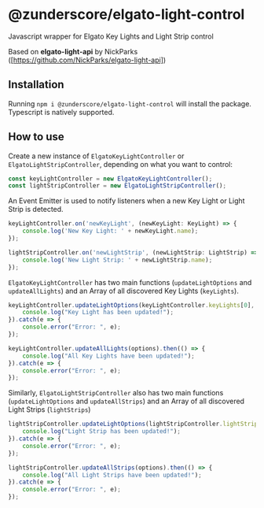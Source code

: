 # @zunderscore/elgato-light-control
Javascript wrapper for Elgato Key Lights and Light Strip control

Based on **elgato-light-api** by NickParks ([https://github.com/NickParks/elgato-light-api])

## Installation

Running `npm i @zunderscore/elgato-light-control` will install the package. Typescript is natively supported.

## How to use

Create a new instance of `ElgatoKeyLightController` or `ElgatoLightStripController`, depending on what you want to control:

```Javascript
const keyLightController = new ElgatoKeyLightController();
const lightStripController = new ElgatoLightStripController();
```

An Event Emitter is used to notify listeners when a new Key Light or Light Strip is detected.

```Javascript
keyLightController.on('newKeyLight', (newKeyLight: KeyLight) => {
    console.log('New Key Light: ' + newKeyLight.name);
});

lightStripController.on('newLightStrip', (newLightStrip: LightStrip) => {
    console.log('New Light Strip: ' + newLightStrip.name);
});
```

`ElgatoKeyLightController` has two main functions (`updateLightOptions` and `updateAllLights`) and an Array of all discovered Key Lights (`keyLights`).

```Javascript
keyLightController.updateLightOptions(keyLightController.keyLights[0], options).then(() => {
    console.log("Key Light has been updated!");
}).catch(e => {
    console.error("Error: ", e);
});

keyLightController.updateAllLights(options).then(() => {
    console.log("All Key Lights have been updated!");
}).catch(e => {
    console.error("Error: ", e);
});
```

Similarly, `ElgatoLightStripController` also has two main functions (`updateLightOptions` and `updateAllStrips`) and an Array of all discovered Light Strips (`lightStrips`)

```Javascript
lightStripController.updateLightOptions(lightStripController.lightStrips[0], options).then(() => {
    console.log("Light Strip has been updated!");
}).catch(e => {
    console.error("Error: ", e);
});

lightStripController.updateAllStrips(options).then(() => {
    console.log("All Light Strips have been updated!");
}).catch(e => {
    console.error("Error: ", e);
});
```